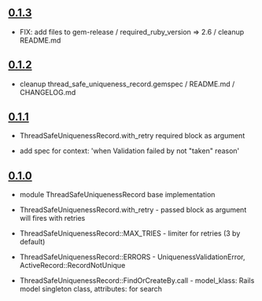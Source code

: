 [0.1.3]: https://github.com/mifrill/thread_safe_uniqueness_record/compare/v0.1.2...v0.1.3

## [0.1.3] ##

- FIX: add files to gem-release / required_ruby_version => 2.6 / cleanup README.md

[0.1.2]: https://github.com/mifrill/thread_safe_uniqueness_record/compare/v0.1.1...v0.1.2

## [0.1.2] ##

- cleanup thread_safe_uniqueness_record.gemspec / README.md / CHANGELOG.md

[0.1.1]: https://github.com/mifrill/thread_safe_uniqueness_record/compare/v0.1.0...v0.1.1

## [0.1.1] ##

- ThreadSafeUniquenessRecord.with_retry required block as argument

- add spec for context: 'when Validation failed by not "taken" reason'

[0.1.0]: https://github.com/Mifrill/thread_safe_uniqueness_record/releases/tag/v0.1.0

## [0.1.0] ##

- module ThreadSafeUniquenessRecord base implementation

- ThreadSafeUniquenessRecord.with_retry - passed block as argument will fires with retries

- ThreadSafeUniquenessRecord::MAX_TRIES - limiter for retries (3 by default)

- ThreadSafeUniquenessRecord::ERRORS - UniquenessValidationError, ActiveRecord::RecordNotUnique

- ThreadSafeUniquenessRecord::FindOrCreateBy.call - model_klass: Rails model singleton class, attributes: for search
